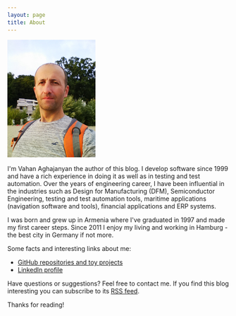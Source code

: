 ```yaml
---
layout: page
title: About
---
```


<img src="/public/images/avatar_vahan.jpg" alt="Vahan Aghajanyan" width="200">

I'm Vahan Aghajanyan the author of this blog. I develop software since 1999 and have
a rich experience in doing it as well as in testing and test automation. Over the
years of engineering career, I have been influential in the industries such as
Design for Manufacturing (DFM), Semiconductor Engineering, testing and
test automation tools, maritime applications (navigation software and tools),
financial applications and ERP systems.

I was born and grew up in Armenia where I've graduated in 1997 and made my first career steps.
Since 2011 I enjoy my living and working in Hamburg - the best city in Germany if
not more.

Some facts and interesting links about me:

* [GitHub repositories and toy projects](https://github.com/vahancho?tab=repositories)
* [LinkedIn profile](www.linkedin.com/in/vahancho)

Have questions or suggestions? Feel free to contact me.
If you find this blog interesting you can subscribe to its [RSS feed](https://vahancho.github.io/atom.xml).

Thanks for reading!
